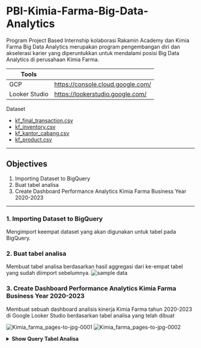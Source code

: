 # PBI-Kimia-Farma-Big-Data-Analytics
Program Project Based Internship kolaborasi Rakamin Academy dan Kimia Farma Big Data Analytics merupakan program pengembangan diri dan akselerasi karier yang diperuntukkan untuk mendalami posisi Big Data Analytics di perusahaan Kimia Farma.

| Tools |  |
| ------ | ------ |
| GCP | https://console.cloud.google.com/ |
| Looker Studio | https://lookerstudio.google.com/ |

Dataset
- [kf_final_transaction.csv](https://drive.google.com/file/d/1iDOBdKZ4-kkLhpklQWWrsFvACtI7MCz3/view)
- [kf_inventory.csv](https://drive.google.com/file/d/1ihtG2t0V1AO0IAGkGwQaqtba6AxDEKDI/view)
- [kf_kantor_cabang.csv](https://drive.google.com/file/d/1vzaasqIeXqqe_jI99dNLaa8nxnoe9OWW/view)
- [kf_product.csv](https://drive.google.com/file/d/1739wO7BwtVStHCA4Dcj9xGhlc_blBNbT/view)

---

## Objectives
1. Importing Dataset to BigQuery
2. Buat tabel analisa
3. Create Dashboard Performance Analytics Kimia Farma Business Year 2020-2023

---
### 1. Importing Dataset to BigQuery

  Mengimport keempat dataset yang akan digunakan untuk tabel pada BigQuery.


### 2. Buat tabel analisa

  Membuat tabel analisa berdasarkan hasil aggregasi dari ke-empat tabel yang sudah diimport sebelumnya.
  ![sample data](https://github.com/Hafiizherdian/PBI-Kimia-Farma-Big-Data-Analytics/assets/152409368/89c49eea-8f39-4e06-8693-5a7b5e5cc645)
    


### 3. Create Dashboard Performance Analytics Kimia Farma Business Year 2020-2023
    
  Membuat sebuah dashboard analisis kinerja Kimia Farma tahun 2020-2023 di Google Looker Studio berdasarkan tabel analisa yang telah dibuat

![Kimia_farma_pages-to-jpg-0001](https://github.com/Hafiizherdian/PBI-Kimia-Farma-Big-Data-Analytics/assets/152409368/96ba5bc3-2c07-4322-b1f3-04a97b1e23fb)
![Kimia_farma_pages-to-jpg-0002](https://github.com/Hafiizherdian/PBI-Kimia-Farma-Big-Data-Analytics/assets/152409368/a0efc3d8-bf3e-456c-bed3-eaff9bf0a9da)

<details><summary><b>Show Query Tabel Analisa</b></summary>

    select transaksi.transaction_id, transaksi.date,KC.branch_id, KC.branch_name, KC.kota, KC.provinsi, KC.rating, transaksi.customer_name, inventory.product_id, inventory.product_name, product.price, transaksi.discount_percentage, transaksi.price - (transaksi.price * transaksi.discount_percentage) as nett_sales, transaksi.price * inventory.opname_stock as nett_profit, transaksi.rating rating_transaksi, KC.branch_id as total_transaksi,
    CASE
            when product.price <= 50000 THEN 0.1
            when product.price > 50000 AND product.price <= 100000 THEN 0.15
            when product.price > 100000 AND product.price <= 300000 THEN 0.2
            when product.price > 300000 AND product.price <= 500000 THEN 0.25
            when product.price > 500000 THEN 0.3
        end as persentase_gross_laba
        from kimia_farma.kf_final_transaction transaksi
        
    left join 
    kimia_farma.kf_kantor_cabang KC on transaksi.branch_id = KC.branch_id
        
    left join 
    kimia_farma.kf_inventory inventory on transaksi.product_id = inventory.product_id
        
    right join 
    kimia_farma.kf_product product on transaksi.price = product.price
    limit 1035000;

    
    
